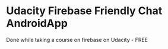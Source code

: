 # Udacity Firebase Friendly Chat AndroidApp
Done while taking a course on firebase on Udacity - FREE
